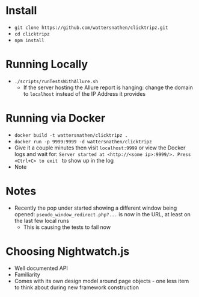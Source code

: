 # Install

* `git clone https://github.com/wattersnathen/clicktripz.git`
* `cd clicktripz`
* `npm install`

# Running Locally
* `./scripts/runTestsWithAllure.sh`
  * If the server hosting the Allure report is hanging: change the domain to `localhost` instead of the IP Address it provides

# Running via Docker
* `docker build -t wattersnathen/clicktripz .`
* `docker run -p 9999:9999 -d wattersnathen/clicktripz`
* Give it a couple minutes then visit `localhost:9999` or view the Docker logs and wait for: `Server started at <http://<some ip>:9999/>. Press <Ctrl+C> to exit
` to show up in the log
* Note

# Notes
* Recently the pop under started showing a different window being opened: `pseudo_window_redirect.php?...` is now in the URL, at least on the last few local runs
  * This is causing the tests to fail now

# Choosing Nightwatch.js
* Well documented API
* Familiarity
* Comes with its own design model around page objects - one less item to think about during new framework construction